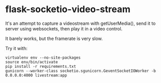 flask-socketio-video-stream
===========================

It's an attempt to capture a videostream with getUserMedia(), send it to server using websockets, then play it in a video control.

It barely works, but the framerate is very slow.

Try it with:
```
virtualenv env --no-site-packages
source env/bin/activate
pip install -r requirements.txt
gunicorn --worker-class socketio.sgunicorn.GeventSocketIOWorker -b 0.0.0.0:4000 livestream:app
```